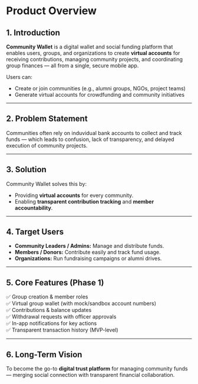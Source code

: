 # Product Overview

## 1. Introduction
**Community Wallet** is a digital wallet and social funding platform that enables users, groups, and organizations to create **virtual accounts** for receiving contributions, managing community projects, and coordinating group finances — all from a single, secure mobile app.

Users can:
- Create or join communities (e.g., alumni groups, NGOs, project teams)
- Generate virtual accounts for crowdfunding and community initiatives

---

## 2. Problem Statement
Communities often rely on induvidual bank accounts to collect and track funds — which leads to confusion, lack of transparency, and delayed execution of community projects.

---

## 3. Solution
Community Wallet solves this by:
- Providing  **virtual accounts** for every community.
- Enabling **transparent contribution tracking** and **member accountability**.

---

## 4. Target Users
- **Community Leaders / Admins:** Manage and distribute funds.
- **Members / Donors:** Contribute easily and track fund usage.
- **Organizations:** Run fundraising campaigns or alumni drives.

---

## 5. Core Features (Phase 1)

✅ Group creation & member roles  
✅ Virtual group wallet (with mock/sandbox account numbers)  
✅ Contributions & balance updates  
✅ Withdrawal requests with officer approvals  
✅ In-app notifications for key actions  
✅ Transparent transaction history (MVP-level)

---

## 6. Long-Term Vision
To become the go-to **digital trust platform** for managing community funds — merging social connection with transparent financial collaboration.
